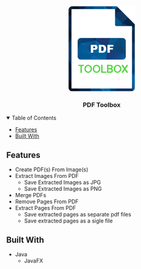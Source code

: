 <p align="center">
  <a href="https://github.com/othneildrew/Best-README-Template">
    <img src="src/main/resources/images/logo.png" alt="Logo" >
  </a>

  <h3 align="center">PDF Toolbox</h3>
</p>

<!-- TABLE OF CONTENTS -->
<details open="open">
  <summary>Table of Contents</summary>
     <ul>
       <li><a href="#features">Features</a></li>
       <li><a href="#built-with">Built With</a></li>
     </ul>
</details>

<!-- Features -->
## Features

-   Create PDF(s) From Image(s)
-   Extract Images From PDF
    - Save Extracted Images as JPG
    - Save Extracted Images as PNG
-   Merge PDFs
-   Remove Pages From PDF
-   Extract Pages From PDF
    - Save extracted pages as separate pdf files
    - Save extracted pages as a sigle file

<!-- Built With -->

## Built With

-   Java
    -   JavaFX


